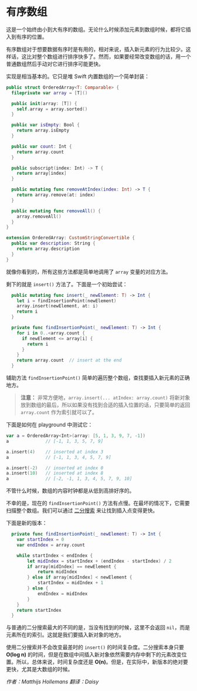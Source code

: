 # 有序数组

这是一个始终由小到大有序的数组。无论什么时候添加元素到数组时候，都将它插入到有序的位置。

有序数组对于想要数据有序时是有用的，相对来说，插入新元素的行为比较少。这样话，这比对整个数组进行排序快多了。然而，如果要经常改变数组的话，用一个普通数组然后手动对它进行排序可能更快。

实现是相当基本的。它只是堆 Swift 内置数组的一个简单封装：

```swift
public struct OrderedArray<T: Comparable> {
  fileprivate var array = [T]()

  public init(array: [T]) {
    self.array = array.sorted()
  }

  public var isEmpty: Bool {
    return array.isEmpty
  }

  public var count: Int {
    return array.count
  }

  public subscript(index: Int) -> T {
    return array[index]
  }

  public mutating func removeAtIndex(index: Int) -> T {
    return array.remove(at: index)
  }

  public mutating func removeAll() {
    array.removeAll()
  }
}

extension OrderedArray: CustomStringConvertible {
  public var description: String {
    return array.description
  }
}
```

就像你看到的，所有这些方法都是简单地调用了 `array` 变量的对应方法。

剩下的就是 `insert()` 方法了。下面是一个初始尝试：

```swift
  public mutating func insert(_ newElement: T) -> Int {
    let i = findInsertionPoint(newElement)
    array.insert(newElement, at: i)
    return i
  }

  private func findInsertionPoint(_ newElement: T) -> Int {
    for i in 0..<array.count {
      if newElement <= array[i] {
        return i
      }
    }
    return array.count  // insert at the end
  }
```

辅助方法 `findInsertionPoint()` 简单的遍历整个数组，查找要插入新元素的正确地方。

> **注意：** 非常方便地，`array.insert(... atIndex: array.count)` 将新对象放到数组的最后，所以如果没有找到合适的插入位置的话，只要简单的返回 `array.count` 作为索引就可以了。

下面是如何在 playground 中测试它：

```swift
var a = OrderedArray<Int>(array: [5, 1, 3, 9, 7, -1])
a              // [-1, 1, 3, 5, 7, 9]

a.insert(4)    // inserted at index 3
a              // [-1, 1, 3, 4, 5, 7, 9]

a.insert(-2)   // inserted at index 0
a.insert(10)   // inserted at index 8
a              // [-2, -1, 1, 3, 4, 5, 7, 9, 10]
```

不管什么时候，数组的内容时钟都是从低到高排好序的。

不幸的是，现在的 `findInsertionPoint()` 方法有点慢。在最坏的情况下，它需要扫描整个数组。我们可以通过 [二分搜索](../Binary%20Search/README-CN.markdown) 来让找到插入点变得更快。

下面是新的版本：

```swift
  private func findInsertionPoint(_ newElement: T) -> Int {
    var startIndex = 0
    var endIndex = array.count

    while startIndex < endIndex {
        let midIndex = startIndex + (endIndex - startIndex) / 2
        if array[midIndex] == newElement {
            return midIndex
        } else if array[midIndex] < newElement {
            startIndex = midIndex + 1
        } else {
            endIndex = midIndex
        }
    }
    return startIndex
  }
```

与普通的二分搜索最大的不同的是，当没有找到的时候，这里不会返回 `nil`，而是元素所在的索引。这就是我们要插入新对象的地方。

使用二分搜索并不会改变最差时的 `insert()` 的时间复杂度。二分搜索本身只要 **O(log n)** 的时间，但是在数组中间插入新对象依然需要内存中剩下的元素改变位置。所以，总体来说，时间复杂度还是 **O(n)**。但是，在实际中，新版本的绝对要更快，尤其是大数组的时候。

*作者：Matthijs Hollemans 翻译：Daisy*


